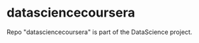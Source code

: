 datasciencecoursera
===================

Repo "datasciencecoursera" is part of the DataScience project.
